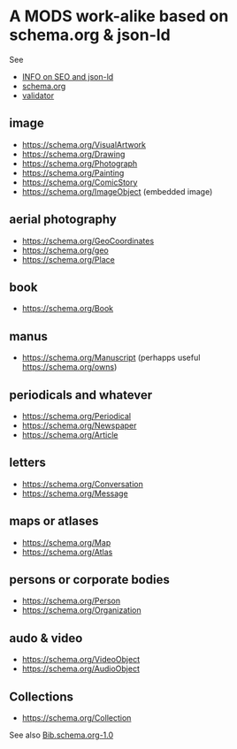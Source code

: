 # A MODS work-alike based on schema.org & json-ld

See

* [INFO on SEO and json-ld](https://www.investisdigital.com/blog/seo/walkthrough-of-structured-data-and-schema-markup-with-examples)
* [schema.org](https://schema.org/)
* [validator](https://search.google.com/test/rich-results)

## image

* https://schema.org/VisualArtwork
* https://schema.org/Drawing
* https://schema.org/Photograph
* https://schema.org/Painting
* https://schema.org/ComicStory
* https://schema.org/ImageObject (embedded image)

## aerial photography

* https://schema.org/GeoCoordinates
* https://schema.org/geo
* https://schema.org/Place

## book

* https://schema.org/Book

## manus

* https://schema.org/Manuscript 
(perhapps useful https://schema.org/owns)

## periodicals and whatever

* https://schema.org/Periodical
* https://schema.org/Newspaper
* https://schema.org/Article

## letters

* https://schema.org/Conversation
* https://schema.org/Message

## maps or atlases

* https://schema.org/Map
* https://schema.org/Atlas

## persons or corporate bodies

* https://schema.org/Person
* https://schema.org/Organization

## audo & video

* https://schema.org/VideoObject
* https://schema.org/AudioObject

## Collections

* https://schema.org/Collection

See also [Bib.schema.org-1.0](https://www.w3.org/community/schemabibex/wiki/Bib.schema.org-1.0)
